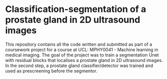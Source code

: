 # Classification-segmentation of a prostate gland in 2D ultrasound images

This repository contains all the code written and submitted as part of a coursework project for a course at UCL: MPHY0041 - Machine learning in medical imaging. The goal of the project was to train a segmentation Unet with residual blocks that localises a prostate gland in 2D ultrasound images. In the second step, a prostate gland classifier/detector was trained and used as prescreening before the segmentor. 